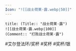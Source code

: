 ```yaml
---
Icon: "![[战士荷莱·露.webp|50]]"
---
```

```ad-common-silver-trophy
title: (Title:: "战士荷莱·露")
![[战士荷莱·露.webp|100]]
(Comment:: "打败战士荷莱·露")
```

#艾尔登法环/奖杯 #奖杯 #奖杯/银
